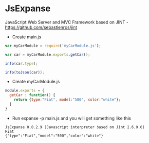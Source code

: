 # JsExpanse
JavaScript Web Server and MVC Framework based on JINT - https://github.com/sebastienros/jint

* Create main.js
```javascript
var myCarModule = require('myCarModule.js');

var car = myCarModule.exports.getCar();

info(car.type);

info(toJson(car));
```

* Create myCarModule.js
```javascript
module.exports = {
  getCar : function() {
    return {type:"Fiat", model:"500", color:"white"};
  }
}
```
* Run expanse -p main.js and you will get something like this
```
JsExpanse 0.0.2.9 (Javascript interpreter based on Jint 2.6.0.0)
Fiat
{"type":"Fiat","model":"500","color":"white"}
```
